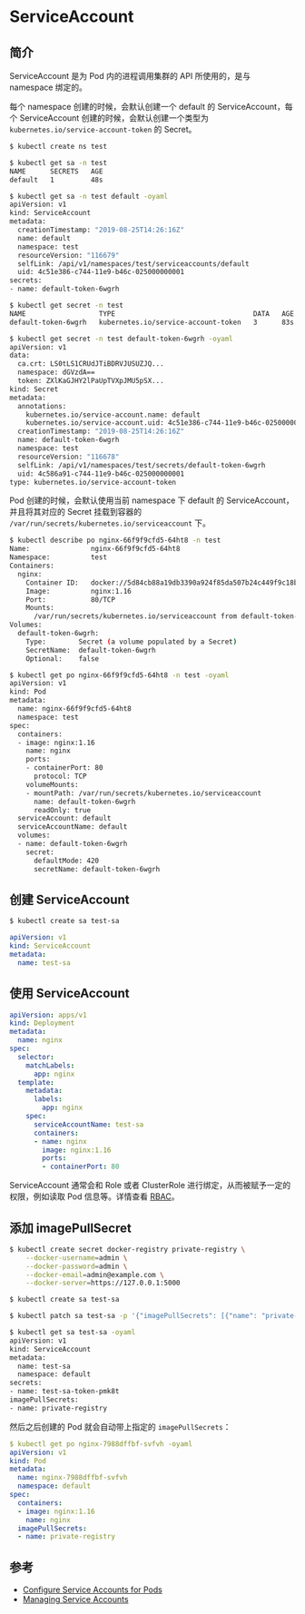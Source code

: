 # ServiceAccount

## 简介

ServiceAccount 是为 Pod 内的进程调用集群的 API 所使用的，是与 namespace 绑定的。

每个 namespace 创建的时候，会默认创建一个 default 的 ServiceAccount，每个 ServiceAccount 创建的时候，会默认创建一个类型为 `kubernetes.io/service-account-token` 的 Secret。

```bash
$ kubectl create ns test

$ kubectl get sa -n test
NAME      SECRETS   AGE
default   1         48s

$ kubectl get sa -n test default -oyaml
apiVersion: v1
kind: ServiceAccount
metadata:
  creationTimestamp: "2019-08-25T14:26:16Z"
  name: default
  namespace: test
  resourceVersion: "116679"
  selfLink: /api/v1/namespaces/test/serviceaccounts/default
  uid: 4c51e386-c744-11e9-b46c-025000000001
secrets:
- name: default-token-6wgrh

$ kubectl get secret -n test
NAME                  TYPE                                  DATA   AGE
default-token-6wgrh   kubernetes.io/service-account-token   3      83s

$ kubectl get secret -n test default-token-6wgrh -oyaml
apiVersion: v1
data:
  ca.crt: LS0tLS1CRUdJTiBDRVJUSUZJQ...
  namespace: dGVzdA==
  token: ZXlKaGJHY2lPaUpTVXpJMU5pSX...
kind: Secret
metadata:
  annotations:
    kubernetes.io/service-account.name: default
    kubernetes.io/service-account.uid: 4c51e386-c744-11e9-b46c-025000000001
  creationTimestamp: "2019-08-25T14:26:16Z"
  name: default-token-6wgrh
  namespace: test
  resourceVersion: "116678"
  selfLink: /api/v1/namespaces/test/secrets/default-token-6wgrh
  uid: 4c586a91-c744-11e9-b46c-025000000001
type: kubernetes.io/service-account-token
```

Pod 创建的时候，会默认使用当前 namespace 下 default 的 ServiceAccount，并且将其对应的 Secret 挂载到容器的 `/var/run/secrets/kubernetes.io/serviceaccount` 下。

```bash
$ kubectl describe po nginx-66f9f9cfd5-64ht8 -n test
Name:               nginx-66f9f9cfd5-64ht8
Namespace:          test
Containers:
  nginx:
    Container ID:   docker://5d84cb88a19db3390a924f85da507b24c449f9c18bf8ba49e7899eb00b87fc72
    Image:          nginx:1.16
    Port:           80/TCP
    Mounts:
      /var/run/secrets/kubernetes.io/serviceaccount from default-token-6wgrh (ro)
Volumes:
  default-token-6wgrh:
    Type:        Secret (a volume populated by a Secret)
    SecretName:  default-token-6wgrh
    Optional:    false

$ kubectl get po nginx-66f9f9cfd5-64ht8 -n test -oyaml
apiVersion: v1
kind: Pod
metadata:
  name: nginx-66f9f9cfd5-64ht8
  namespace: test
spec:
  containers:
  - image: nginx:1.16
    name: nginx
    ports:
    - containerPort: 80
      protocol: TCP
    volumeMounts:
    - mountPath: /var/run/secrets/kubernetes.io/serviceaccount
      name: default-token-6wgrh
      readOnly: true
  serviceAccount: default
  serviceAccountName: default
  volumes:
  - name: default-token-6wgrh
    secret:
      defaultMode: 420
      secretName: default-token-6wgrh
```

## 创建 ServiceAccount

```bash
$ kubectl create sa test-sa
```

```yaml
apiVersion: v1
kind: ServiceAccount
metadata:
  name: test-sa
```

## 使用 ServiceAccount

```yaml
apiVersion: apps/v1
kind: Deployment
metadata:
  name: nginx
spec:
  selector:
    matchLabels:
      app: nginx
  template:
    metadata:
      labels:
        app: nginx
    spec:
      serviceAccountName: test-sa
      containers:
      - name: nginx
        image: nginx:1.16
        ports:
        - containerPort: 80
```

ServiceAccount 通常会和 Role 或者 ClusterRole 进行绑定，从而被赋予一定的权限，例如读取 Pod 信息等。详情查看 [RBAC](../guides/rbac.md)。

## 添加 imagePullSecret

```bash
$ kubectl create secret docker-registry private-registry \
    --docker-username=admin \
    --docker-password=admin \
    --docker-email=admin@example.com \
    --docker-server=https://127.0.0.1:5000

$ kubectl create sa test-sa

$ kubectl patch sa test-sa -p '{"imagePullSecrets": [{"name": "private-registry"}]}'

$ kubectl get sa test-sa -oyaml
apiVersion: v1
kind: ServiceAccount
metadata:
  name: test-sa
  namespace: default
secrets:
- name: test-sa-token-pmk8t
imagePullSecrets:
- name: private-registry
```

然后之后创建的 Pod 就会自动带上指定的 `imagePullSecrets`：

```yaml
$ kubectl get po nginx-7988dffbf-svfvh -oyaml
apiVersion: v1
kind: Pod
metadata:
  name: nginx-7988dffbf-svfvh
  namespace: default
spec:
  containers:
  - image: nginx:1.16
    name: nginx
  imagePullSecrets:
  - name: private-registry
```

## 参考

- [Configure Service Accounts for Pods](https://kubernetes.io/docs/tasks/configure-pod-container/configure-service-account/)
- [Managing Service Accounts](https://kubernetes.io/docs/reference/access-authn-authz/service-accounts-admin/)
